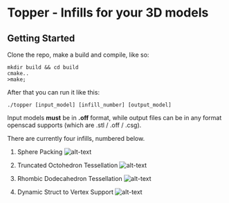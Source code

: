 Topper - Infills for your 3D models
===========================


Getting Started
-------------------
Clone the repo, make a build and compile, like so:

    mkdir build && cd build
    cmake..
    >make;

After that you can run it like this:

    ./topper [input_model] [infill_number] [output_model]

Input models **must**  be in **.off** format, while output files can be in any format openscad supports (which are .stl / .off / .csg).

There are currently four infills, numbered below.

1. Sphere Packing
![alt-text](https://dl.dropboxusercontent.com/u/9795990/hosted_images/Github-Topper-Readme/1.png "1")

2. Truncated Octohedron Tessellation
![alt-text](https://dl.dropboxusercontent.com/u/9795990/hosted_images/Github-Topper-Readme/2.png "2")

3. Rhombic Dodecahedron Tessellation
![alt-text](https://dl.dropboxusercontent.com/u/9795990/hosted_images/Github-Topper-Readme/3.png "3")

4. Dynamic Struct to Vertex Support
![alt-text](https://dl.dropboxusercontent.com/u/9795990/hosted_images/Github-Topper-Readme/4.png "4")
